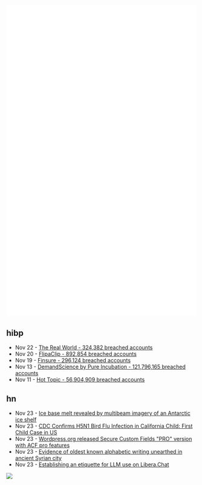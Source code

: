 ![Metrics](https://raw.githubusercontent.com/phixion/phixion/master/metrics.svg)

## hibp

<!--
for https://github.com/phixion/phixion/blob/main/.github/workflows/feeds.yml
-->
<!--START_SECTION:haveibeenpwnd-->
- Nov 22 - [The Real World - 324,382 breached accounts](https://haveibeenpwned.com/PwnedWebsites#TheRealWorld)
- Nov 20 - [FlipaClip - 892,854 breached accounts](https://haveibeenpwned.com/PwnedWebsites#FlipaClip)
- Nov 19 - [Finsure - 296,124 breached accounts](https://haveibeenpwned.com/PwnedWebsites#Finsure)
- Nov 13 - [DemandScience by Pure Incubation - 121,796,165 breached accounts](https://haveibeenpwned.com/PwnedWebsites#DemandScience)
- Nov 11 - [Hot Topic - 56,904,909 breached accounts](https://haveibeenpwned.com/PwnedWebsites#HotTopic)
<!--END_SECTION:haveibeenpwnd-->

## hn

<!--
for https://github.com/phixion/phixion/blob/main/.github/workflows/feeds.yml
-->
<!--START_SECTION:hn-->
- Nov 23 - [Ice base melt revealed by multibeam imagery of an Antarctic ice shelf](https://www.science.org/doi/10.1126/sciadv.adn9188)
- Nov 23 - [CDC Confirms H5N1 Bird Flu Infection in California Child: First Child Case in US](https://www.cdc.gov/media/releases/2024/p1122-h5n1-bird-flu.html)
- Nov 23 - [Wordpress.org released Secure Custom Fields "PRO" version with ACF pro features](https://old.reddit.com/r/Wordpress/comments/1gy8bud/wordpressorg_has_apparently_released_secure/)
- Nov 23 - [Evidence of oldest known alphabetic writing unearthed in ancient Syrian city](https://hub.jhu.edu/2024/11/21/ancient-alphabet-discovered-syria/)
- Nov 23 - [Establishing an etiquette for LLM use on Libera.Chat](https://libera.chat/news/llm-etiquette)
<!--END_SECTION:hn-->

<!--
for https://yhype.me
-->
![](https://hit.yhype.me/github/profile?user_id=13013670)
